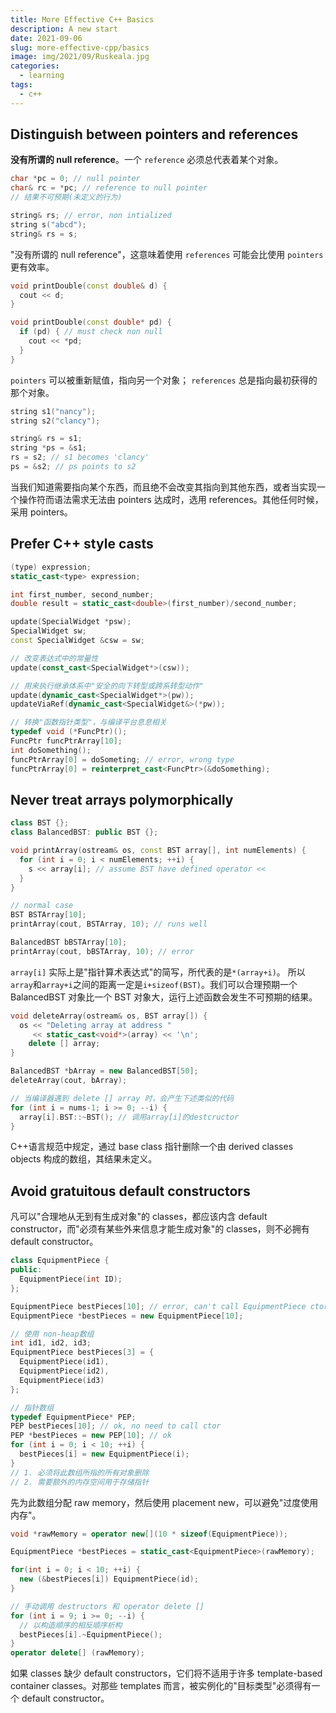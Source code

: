 ```yaml
---
title: More Effective C++ Basics
description: A new start
date: 2021-09-06
slug: more-effective-cpp/basics
image: img/2021/09/Ruskeala.jpg
categories:
  - learning
tags:
  - c++
---
```


## Distinguish between pointers and references

**没有所谓的 null reference**。一个 `reference` 必须总代表着某个对象。

```c++
char *pc = 0; // null pointer
char& rc = *pc; // reference to null pointer
// 结果不可预期(未定义的行为)

string& rs; // error, non intialized
string s("abcd");
string& rs = s;
```

"没有所谓的 null reference"，这意味着使用 `references` 可能会比使用 `pointers`更有效率。

```c++
void printDouble(const double& d) {
  cout << d;
}

void printDouble(const double* pd) {
  if (pd) { // must check non null
    cout << *pd;
  }
}
```

`pointers` 可以被重新赋值，指向另一个对象； `references` 总是指向最初获得的那个对象。

```c++
string s1("nancy");
string s2("clancy");

string& rs = s1;
string *ps = &s1;
rs = s2; // s1 becomes 'clancy'
ps = &s2; // ps points to s2
```

当我们知道需要指向某个东西，而且绝不会改变其指向到其他东西，或者当实现一个操作符而语法需求无法由 pointers 达成时，选用 references。其他任何时候，采用 pointers。

## Prefer C++ style casts

```c++
(type) expression;
static_cast<type> expression;

int first_number, second_number;
double result = static_cast<double>(first_number)/second_number;

update(SpecialWidget *psw);
SpecialWidget sw;
const SpecialWidget &csw = sw;

// 改变表达式中的常量性
update(const_cast<SpecialWidget*>(csw));

// 用来执行继承体系中"安全的向下转型或跨系转型动作"
update(dynamic_cast<SpecialWidget*>(pw));
updateViaRef(dynamic_cast<SpecialWidget&>(*pw));

// 转换"函数指针类型"，与编译平台息息相关
typedef void (*FuncPtr)();
FuncPtr funcPtrArray[10];
int doSomething();
funcPtrArray[0] = doSometing; // error, wrong type
funcPtrArray[0] = reinterpret_cast<FuncPtr>(&doSomething);
```

## Never treat arrays polymorphically

```c++
class BST {};
class BalancedBST: public BST {};

void printArray(ostream& os, const BST array[], int numElements) {
  for (int i = 0; i < numElements; ++i) {
    s << array[i]; // assume BST have defined operator <<
  }
}

// normal case
BST BSTArray[10];
printArray(cout, BSTArray, 10); // runs well

BalancedBST bBSTArray[10];
printArray(cout, bBSTArray, 10); // error
```

`array[i]` 实际上是"指针算术表达式"的简写，所代表的是`*(array+i)`。 所以`array`和`array+i`之间的距离一定是`i+sizeof(BST)`。我们可以合理预期一个 BalancedBST 对象比一个 BST 对象大，运行上述函数会发生不可预期的结果。

```c++
void deleteArray(ostream& os, BST array[]) {
  os << "Deleting array at address "
     << static_cast<void*>(array) << '\n';
    delete [] array;
}

BalancedBST *bArray = new BalancedBST[50];
deleteArray(cout, bArray);

// 当编译器遇到 delete [] array 时，会产生下述类似的代码
for (int i = nums-1; i >= 0; --i) {
  array[i].BST::~BST(); // 调用array[i]的destcructor
}
```

C++语言规范中规定，通过 base class 指针删除一个由 derived classes objects 构成的数组，其结果未定义。

## Avoid gratuitous default constructors

凡可以"合理地从无到有生成对象"的 classes，都应该内含 default constructor，而"必须有某些外来信息才能生成对象"的 classes，则不必拥有 default constructor。

```c++
class EquipmentPiece {
public:
  EquipmentPiece(int ID);
};

EquipmentPiece bestPieces[10]; // error, can't call EquipmentPiece ctors
EquipmentPiece *bestPieces = new EquipmentPiece[10];

// 使用 non-heap数组
int id1, id2, id3;
EquipmentPiece bestPieces[3] = {
  EquipmentPiece(id1),
  EquipmentPiece(id2),
  EquipmentPiece(id3)
};

// 指针数组
typedef EquipmentPiece* PEP;
PEP bestPieces[10]; // ok, no need to call ctor
PEP *bestPieces = new PEP[10]; // ok
for (int i = 0; i < 10; ++i) {
  bestPieces[i] = new EquipmentPiece(i);
}
// 1. 必须将此数组所指的所有对象删除
// 2. 需要额外的内存空间用于存储指针
```

先为此数组分配 raw memory，然后使用 placement new，可以避免"过度使用内存"。

```c++
void *rawMemory = operator new[](10 * sizeof(EquipmentPiece));

EquipmentPiece *bestPieces = static_cast<EquipmentPiece>(rawMemory);

for(int i = 0; i < 10; ++i) {
  new (&bestPieces[i]) EquipmentPiece(id);
}

// 手动调用 destructors 和 operator delete []
for (int i = 9; i >= 0; --i) {
  // 以构造顺序的相反顺序析构
  bestPieces[i].~EquipmentPiece();
}
operator delete[] (rawMemory);
```

如果 classes 缺少 default constructors，它们将不适用于许多 template-based container classes。对那些 templates 而言，被实例化的"目标类型"必须得有一个 default constructor。
